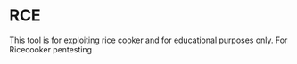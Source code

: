 # RCE
This tool is for exploiting rice cooker and for educational purposes only.
For Ricecooker pentesting 
